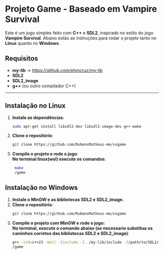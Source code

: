 # Projeto Game - Baseado em Vampire Survival

Este é um jogo simples feito com **C++** e **SDL2**, inspirado no estilo do jogo **Vampire Survival**. Abaixo estão as instruções para rodar o projeto tanto no **Linux** quanto no **Windows**.

## Requisitos
- **my-lib** -> https://github.com/ehmcruz/my-lib
- **SDL2**
- **SDL2_image**
- **g++** (ou outro compilador C++)

---

## Instalação no Linux

1. **Instale as dependências**:
   ```bash
   sudo apt-get install libsdl2-dev libsdl2-image-dev g++ make
2. **Clone o repositório**:
   ```bash
   git clone https://github.com/RubensMatheus-me/vsgame
3. **Compile o projeto e rode o jogo**:  
   **No terminal linux(wsl) execute os comandos**:
    ```bash
     make
     /game
## Instalação no Windows

1. **Instale o MinGW e as bibliotecas SDL2 e SDL2_image.**
2. **Clone o repositório**:
   ```bash
   git clone https://github.com/RubensMatheus-me/vsgame
3. **Compile o projeto com MinGW e rode o jogo:**  
   **No terminal, execute o comando abaixo (se necessario substitua os caminhos corretos das bibliotecas SDL2 e SDL2_image)**:
   ```bash
   g++ -std=c++23 -Wall -Iinclude -I../my-lib/include -I/path/to/SDL2/include -I/path/to/SDL2_image/include src/*.cpp -o game -L/path/to/SDL2/lib -L/path/to/SDL2_image/lib -lSDL2 -lSDL2_image
   /game
